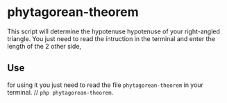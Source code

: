 # phytagorean-theorem
This script will determine the hypotenuse hypotenuse of your right-angled triangle.
You just need to read the íntruction in the terminal and enter the length of the 2 other side,

## Use
for using it you just need to read the file `phytagorean-theorem` in your terminal. // `php phytagorean-theorem`.
